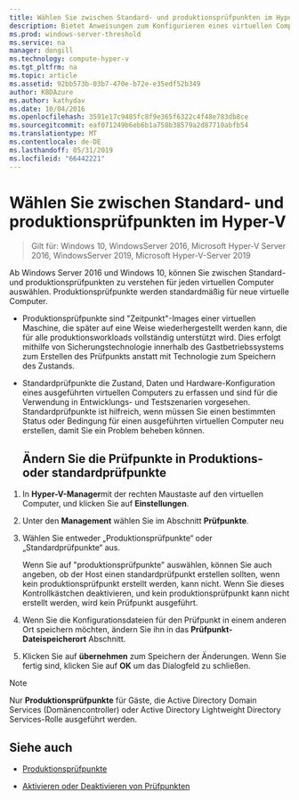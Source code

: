 ```yaml
---
title: Wählen Sie zwischen Standard- und produktionsprüfpunkten im Hyper-V
description: Bietet Anweisungen zum Konfigurieren eines virtuellen Computers für die Verwendung von Standard- und produktionsprüfpunkten
ms.prod: windows-server-threshold
ms.service: na
manager: dongill
ms.technology: compute-hyper-v
ms.tgt_pltfrm: na
ms.topic: article
ms.assetid: 92bb573b-03b7-470e-b72e-e35edf52b349
author: KBDAzure
ms.author: kathydav
ms.date: 10/04/2016
ms.openlocfilehash: 3591e17c9485fc8f9e365f6322c4f48e783db8ce
ms.sourcegitcommit: eaf071249b6eb6b1a758b38579a2d87710abfb54
ms.translationtype: MT
ms.contentlocale: de-DE
ms.lasthandoff: 05/31/2019
ms.locfileid: "66442221"
---
```

# <a name="choose-between-standard-or-production-checkpoints-in-hyper-v"></a>Wählen Sie zwischen Standard- und produktionsprüfpunkten im Hyper-V

>Gilt für: Windows 10, WindowsServer 2016, Microsoft Hyper-V Server 2016, WindowsServer 2019, Microsoft Hyper-V-Server 2019

  
Ab Windows Server 2016 und Windows 10, können Sie zwischen Standard- und produktionsprüfpunkten zu verstehen für jeden virtuellen Computer auswählen. Produktionsprüfpunkte werden standardmäßig für neue virtuelle Computer.
  
- Produktionsprüfpunkte sind "Zeitpunkt"-Images einer virtuellen Maschine, die später auf eine Weise wiederhergestellt werden kann, die für alle produktionsworkloads vollständig unterstützt wird. Dies erfolgt mithilfe von Sicherungstechnologie innerhalb des Gastbetriebssystems zum Erstellen des Prüfpunkts anstatt mit Technologie zum Speichern des Zustands.  
  
- Standardprüfpunkte die Zustand, Daten und Hardware-Konfiguration eines ausgeführten virtuellen Computers zu erfassen und sind für die Verwendung in Entwicklungs- und Testszenarien vorgesehen. Standardprüfpunkte ist hilfreich, wenn müssen Sie einen bestimmten Status oder Bedingung für einen ausgeführten virtuellen Computer neu erstellen, damit Sie ein Problem beheben können.  
 
  ## <a name="change-checkpoints-to-production-or-standard-checkpoints"></a>Ändern Sie die Prüfpunkte in Produktions- oder standardprüfpunkte  
  
1.  In **Hyper-V-Manager**mit der rechten Maustaste auf den virtuellen Computer, und klicken Sie auf **Einstellungen**.  
  
2.  Unter den **Management** wählen Sie im Abschnitt **Prüfpunkte**.  
  
3.  Wählen Sie entweder „Produktionsprüfpunkte“ oder „Standardprüfpunkte“ aus.  
  
    Wenn Sie auf "produktionsprüfpunkte" auswählen, können Sie auch angeben, ob der Host einen standardprüfpunkt erstellen sollten, wenn kein produktionsprüfpunkt erstellt werden, kann nicht. Wenn Sie dieses Kontrollkästchen deaktivieren, und kein produktionsprüfpunkt kann nicht erstellt werden, wird kein Prüfpunkt ausgeführt.  
  
4.  Wenn Sie die Konfigurationsdateien für den Prüfpunkt in einem anderen Ort speichern möchten, ändern Sie ihn in das **Prüfpunkt-Dateispeicherort** Abschnitt.  
  
5.  Klicken Sie auf **übernehmen** zum Speichern der Änderungen. Wenn Sie fertig sind, klicken Sie auf **OK** um das Dialogfeld zu schließen.  
  
> [!NOTE]
> Nur **Produktionsprüfpunkte** für Gäste, die Active Directory Domain Services (Domänencontroller) oder Active Directory Lightweight Directory Services-Rolle ausgeführt werden.

## <a name="see-also"></a>Siehe auch  
  
-   [Produktionsprüfpunkte](../What-s-new-in-Hyper-V-on-Windows.md#BKMK_check)  
  
-   [Aktivieren oder Deaktivieren von Prüfpunkten](Enable-or-disable-checkpoints-in-Hyper-V.md)  
  


